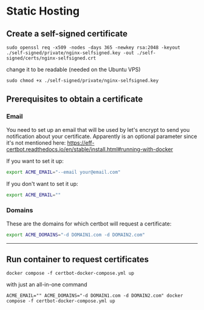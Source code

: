 # Static Hosting

## Create a self-signed certificate

```
sudo openssl req -x509 -nodes -days 365 -newkey rsa:2048 -keyout ./self-signed/private/nginx-selfsigned.key -out ./self-signed/certs/nginx-selfsigned.crt
```

change it to be readable (needed on the Ubuntu VPS)

```
sudo chmod +x ./self-signed/private/nginx-selfsigned.key
```

## Prerequisites to obtain a certificate

### Email

You need to set up an email that will be used by let's encrypt to send you notification about your certificate.
Apparently is an optional parameter since it's not mentioned here: https://eff-certbot.readthedocs.io/en/stable/install.html#running-with-docker

If you want to set it up:

```bash
export ACME_EMAIL="--email your@email.com" 
```

If you don't want to set it up:

```bash
export ACME_EMAIL="" 
```

### Domains

These are the domains for which certbot will request a certificate:

```bash
export ACME_DOMAINS="-d DOMAIN1.com -d DOMAIN2.com"
```

---

## Run container to request certificates

```
docker compose -f certbot-docker-compose.yml up
```

with just an all-in-one command

```
ACME_EMAIL="" ACME_DOMAINS="-d DOMAIN1.com -d DOMAIN2.com" docker compose -f certbot-docker-compose.yml up
```
